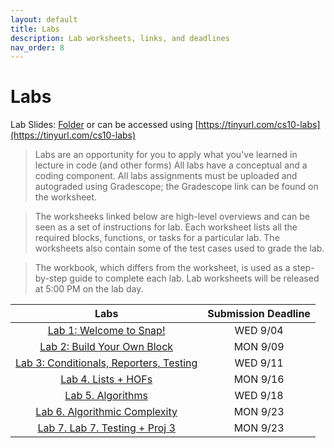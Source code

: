 ```yaml
---
layout: default
title: Labs
description: Lab worksheets, links, and deadlines
nav_order: 8
---
```

# Labs

Lab Slides: [Folder](https://drive.google.com/drive/folders/1CXRHvlQswGr2eT0zNPsMEdKhJJl6zIcf?usp=sharing) or can be accessed using [https://tinyurl.com/cs10-labs](https://tinyurl.com/cs10-labs)

> Labs are an opportunity for you to apply what you've learned in lecture in code (and other forms) All labs have a conceptual and a coding component. All labs assignments must be uploaded and autograded using Gradescope; the Gradescope link can be found on the worksheet. 

> The worksheeks linked below are high-level overviews and can be seen as a set of instructions for  lab. Each worksheet lists all the required blocks, functions, or tasks for a particular lab. The worksheets also contain some of the test cases used to grade the lab.

> The workbook, which differs from the worksheet, is used as a step-by-step guide to complete each lab. Lab worksheets will be released at 5:00 PM on the lab day. 

| Labs                                          |  Submission Deadline  |
| :----:                                        |  :----:               |
| [Lab 1: Welcome to Snap!](https://docs.google.com/document/d/1A-e8t_ow2SamdUqJC9tfT11-ZaCn351NW3CpD-KvxN8/edit?usp=sharing)                   | WED 9/04              |
| [Lab 2: Build Your Own Block](https://docs.google.com/document/d/1ewb7nT9CGZRqnbbYmKWaqXJHDqq6Nn0Y8vNOjgaMrBk/edit?usp=sharing)              | MON 9/09              |
| [Lab 3: Conditionals, Reporters, Testing](https://docs.google.com/document/d/1NkU9MzRESC0F1l3A520-F2AtSnf3rheOFxvUEGXd4F8/edit#heading=h.ew4i1encppj2)   | WED 9/11        |
| [Lab 4. Lists + HOFs](https://docs.google.com/document/d/1UBSwk2pluznTyzE2tj1keDubTy3xUVD9TvAyu9PtboY/edit)                 | MON 9/16             |
| [Lab 5. Algorithms](https://docs.google.com/document/d/103lH4tS0RIKgsYHGcCr4935RTvF7YF0AlJg7Zscu9_E/edit#heading=h.ew4i1encppj2)                        | WED 9/18          |
| [Lab 6. Algorithmic Complexity](https://docs.google.com/document/d/1y6HksX18w8Nknp55tdY4lFw16ea2WxvswE9_w8px_lM/edit?usp=sharing)             | MON 9/23         |
| [Lab 7. Lab 7. Testing + Proj 3]()             | MON 9/23         |
